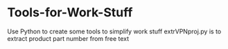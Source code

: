 # Tools-for-Work-Stuff
Use Python to create some tools to simplify work stuff
extrVPNproj.py is to extract product part number from free text
